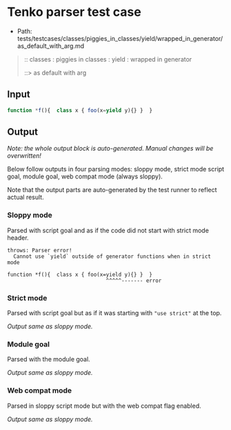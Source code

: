 # Tenko parser test case

- Path: tests/testcases/classes/piggies_in_classes/yield/wrapped_in_generator/as_default_with_arg.md

> :: classes : piggies in classes : yield : wrapped in generator
>
> ::> as default with arg

## Input

`````js
function *f(){  class x { foo(x=yield y){} }  }
`````

## Output

_Note: the whole output block is auto-generated. Manual changes will be overwritten!_

Below follow outputs in four parsing modes: sloppy mode, strict mode script goal, module goal, web compat mode (always sloppy).

Note that the output parts are auto-generated by the test runner to reflect actual result.

### Sloppy mode

Parsed with script goal and as if the code did not start with strict mode header.

`````
throws: Parser error!
  Cannot use `yield` outside of generator functions when in strict mode

function *f(){  class x { foo(x=yield y){} }  }
                                ^^^^^------- error
`````

### Strict mode

Parsed with script goal but as if it was starting with `"use strict"` at the top.

_Output same as sloppy mode._

### Module goal

Parsed with the module goal.

_Output same as sloppy mode._

### Web compat mode

Parsed in sloppy script mode but with the web compat flag enabled.

_Output same as sloppy mode._
